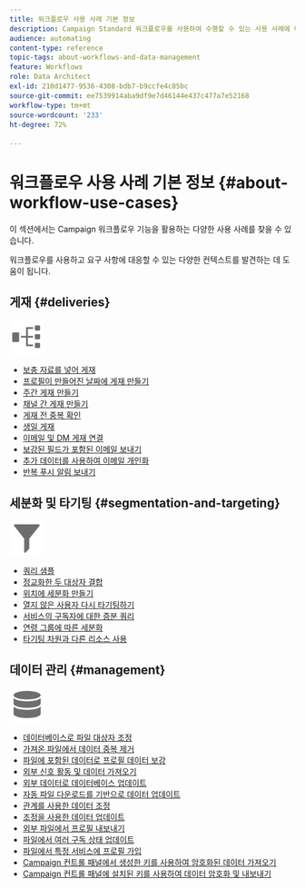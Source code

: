 ```yaml
---
title: 워크플로우 사용 사례 기본 정보
description: Campaign Standard 워크플로우를 사용하여 수행할 수 있는 사용 사례에 대해 자세히 알아보십시오.
audience: automating
content-type: reference
topic-tags: about-workflows-and-data-management
feature: Workflows
role: Data Architect
exl-id: 210d1477-9536-4308-bdb7-b9ccfe4c85bc
source-git-commit: ee7539914aba9df9e7d46144e437c477a7e52168
workflow-type: tm+mt
source-wordcount: '233'
ht-degree: 72%

---
```


# 워크플로우 사용 사례 기본 정보 {#about-workflow-use-cases}

이 섹션에서는 Campaign 워크플로우 기능을 활용하는 다양한 사용 사례를 찾을 수 있습니다.

워크플로우를 사용하고 요구 사항에 대응할 수 있는 다양한 컨텍스트를 발견하는 데 도움이 됩니다.

## 게재 {#deliveries}

<img src="assets/do-not-localize/icon_workflows.svg" width="60px">

* [보충 자료를 넣어 게재](../../automating/using/workflow-created-query-with-complement.md)
* [프로필이 만들어진 날짜에 게재 만들기](../../automating/using/workflow-creation-date-query.md)
* [주간 게재 만들기](../../automating/using/workflow-weekly-offer.md)
* [채널 간 게재 만들기](../../automating/using/workflow-cross-channel-delivery.md)
* [게재 전 중복 확인](../../automating/using/identifying-duplicated-before-delivery.md)
* [생일 게재](../../automating/using/birthday-delivery.md)
* [이메일 및 DM 게재 연결](../../automating/using/coupling-email-direct-mail.md)
* [보강된 필드가 포함된 이메일 보내기](../../automating/using/sending-email-enriched-fields.md)
* [추가 데이터를 사용하여 이메일 개인화](../../automating/using/personalizing-email-with-additional-data.md)
* [반복 푸시 알림 보내기](../../automating/using/recurring-push-notifications.md)

## 세분화 및 타기팅 {#segmentation-and-targeting}

<img src="assets/do-not-localize/icon_filter.svg" width="60px">

* [쿼리 샘플](../../automating/using/query-samples.md)
* [정교화한 두 대상자 결합](../../automating/using/union-on-two-refined-audiences.md)
* [위치에 세분화 만들기](../../automating/using/workflow-segmentation-location.md)
* [열지 않은 사용자 다시 타기팅하기](../../automating/using/workflow-cross-channel-retargeting.md)
* [서비스의 구독자에 대한 증분 쿼리](../../automating/using/incremental-query-on-subscribers.md)
* [연령 그룹에 따른 세분화](../../automating/using/segmentation-age-groups.md)
* [타기팅 차원과 다른 리소스 사용](../../automating/using/using-resources-different-from-targeting-dimensions.md)

## 데이터 관리 {#management}

<img src="assets/do-not-localize/icon_manage.svg" width="60px">

* [데이터베이스로 파일 대상자 조정](../../automating/using/reconcile-file-audience-with-database.md)
* [가져온 파일에서 데이터 중복 제거](../../automating/using/deduplicating-data-imported-file.md)
* [ 파일에 포함된 데이터로 프로필 데이터 보강](../../automating/using/enriching-profile-data-file.md)
* [외부 신호 활동 및 데이터 가져오기](../../automating/using/external-signal-data-import.md)
* [외부 데이터로 데이터베이스 업데이트](../../automating/using/update-database-file.md)
* [자동 파일 다운로드를 기반으로 데이터 업데이트](../../automating/using/update-data-automatic-download.md)
* [관계를 사용한 데이터 조정](../../automating/using/reconciliation-using-relations.md)
* [조정을 사용한 데이터 업데이트](../../automating/using/data-update-reconciliation.md)
* [외부 파일에서 프로필 내보내기](../../automating/using/exporting-profiles-in-file.md)
* [파일에서 여러 구독 상태 업데이트](../../automating/using/updating-subscriptions-from-file.md)
* [파일에서 특정 서비스에 프로필 가입](../../automating/using/subscribing-profiles-from-file.md)
* [Campaign 컨트롤 패널에서 생성한 키를 사용하여 암호화된 데이터 가져오기](../../automating/using/managing-encrypted-data.md#use-case-gpg-decrypt)
* [Campaign 컨트롤 패널에 설치된 키를 사용하여 데이터 암호화 및 내보내기](../../automating/using/managing-encrypted-data.md#use-case-gpg-encrypt)
